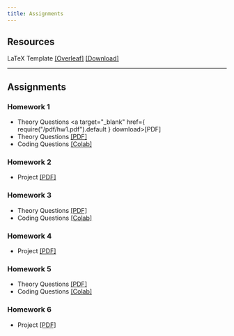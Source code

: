 ```yaml
---
title: Assignments
---
```


## Resources

LaTeX Template [\[Overleaf\]](https://www.overleaf.com/read/qfgfxnxmzpwv#68bf19) [\[Download\]](https://www.overleaf.com/project/66c76561e46c6fef96792171/download/zip)

---
## Assignments

### Homework 1
- Theory Questions <a target="_blank" href={ require("/pdf/hw1.pdf").default } download>[PDF]</a>
- Theory Questions [\[PDF\]](/pdf/hw1.pdf)
- Coding Questions [\[Colab\]](https://colab.research.google.com/drive/1uDhvLfXpki161_W-4JZ5v_QphJpy5rQk)

### Homework 2
- Project [\[PDF\]](/pdf/hw2.pdf)

### Homework 3
- Theory Questions [\[PDF\]](/pdf/hw3.pdf)
- Coding Questions [\[Colab\]](https://colab.research.google.com/drive/1vxZ-r32JFj9Dzq7L_lsJWT7EvdEZkOSn?usp=sharing)

### Homework 4
- Project [\[PDF\]](/pdf/hw4.pdf)

### Homework 5
- Theory Questions [\[PDF\]](/pdf/hw5.pdf)
- Coding Questions [\[Colab\]](https://colab.research.google.com/drive/11M7Ngo-Ep_rvCuPiVE35wkTcqahoCSit?usp=sharing)

### Homework 6
- Project [\[PDF\]](/pdf/hw6.pdf)

